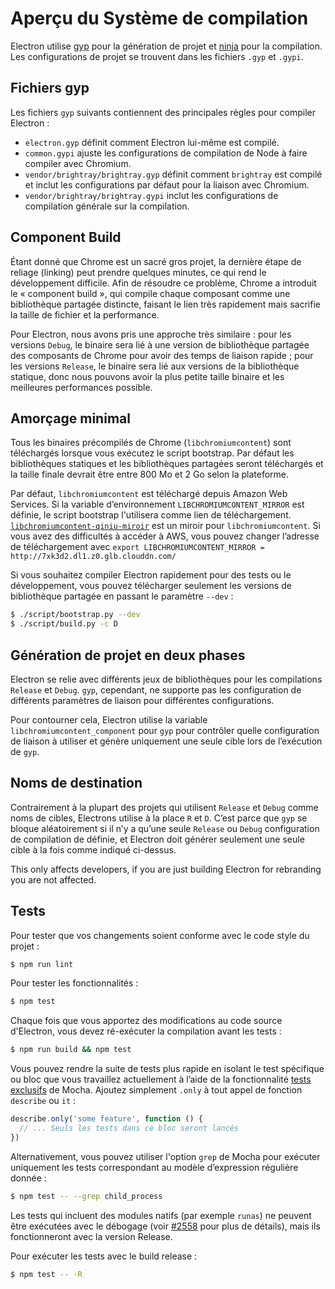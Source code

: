 # Aperçu du Système de compilation

Electron utilise [gyp](https://gyp.gsrc.io/) pour la génération de projet et [ninja](https://ninja-build.org/) pour la compilation. Les configurations de projet se trouvent dans les fichiers `.gyp` et `.gypi`.

## Fichiers gyp

Les fichiers `gyp` suivants contiennent des principales règles pour compiler Electron :

* `electron.gyp` définit comment Electron lui-même est compilé.
* `common.gypi` ajuste les configurations de compilation de Node à faire compiler avec Chromium.
* `vendor/brightray/brightray.gyp` définit comment `brightray` est compilé et inclut les configurations par défaut pour la liaison avec Chromium.
* `vendor/brightray/brightray.gypi` inclut les configurations de compilation générale sur la compilation.

## Component Build

Étant donné que Chrome est un sacré gros projet, la dernière étape de reliage (linking) peut prendre quelques minutes, ce qui rend le développement difficile. Afin de résoudre ce problème, Chrome a introduit le « component build », qui compile chaque composant comme une bibliothèque partagée distincte, faisant le lien très rapidement mais sacrifie la taille de fichier et la performance.

Pour Electron, nous avons pris une approche très similaire : pour les versions `Debug`, le binaire sera lié à une version de bibliothèque partagée des composants de Chrome pour avoir des temps de liaison rapide ; pour les versions `Release`, le binaire sera lié aux versions de la bibliothèque statique, donc nous pouvons avoir la plus petite taille binaire et les meilleures performances possible.

## Amorçage minimal

Tous les binaires précompilés de Chrome (`libchromiumcontent`) sont téléchargés lorsque vous exécutez le script bootstrap. Par défaut les bibliothèques statiques et les bibliothèques partagées seront téléchargés et la taille finale devrait être entre 800 Mo et 2 Go selon la plateforme.

Par défaut, `libchromiumcontent` est téléchargé depuis Amazon Web Services. Si la variable d’environnement `LIBCHROMIUMCONTENT_MIRROR` est définie, le script bootstrap l'utilisera comme lien de téléchargement. [`libchromiumcontent-qiniu-miroir`](https://github.com/hokein/libchromiumcontent-qiniu-mirror) est un miroir pour `libchromiumcontent`. Si vous avez des difficultés à accéder à AWS, vous pouvez changer l’adresse de téléchargement avec `export LIBCHROMIUMCONTENT_MIRROR = http://7xk3d2.dl1.z0.glb.clouddn.com/`

Si vous souhaitez compiler Electron rapidement pour des tests ou le développement, vous pouvez télécharger seulement les versions de bibliothèque partagée en passant le paramètre `--dev` :

```bash
$ ./script/bootstrap.py --dev
$ ./script/build.py -c D
```

## Génération de projet en deux phases

Electron se relie avec différents jeux de bibliothèques pour les compilations `Release` et `Debug`. `gyp`, cependant, ne supporte pas les configuration de différents paramètres de liaison pour différentes configurations.

Pour contourner cela, Electron utilise la variable `libchromiumcontent_component` pour `gyp` pour contrôler quelle configuration de liaison à utiliser et génère uniquement une seule cible lors de l’exécution de `gyp`.

## Noms de destination

Contrairement à la plupart des projets qui utilisent `Release` et `Debug` comme noms de cibles, Electrons utilise à la place `R` et `D`. C’est parce que `gyp` se bloque aléatoirement si il n’y a qu’une seule `Release` ou `Debug` configuration de compilation de définie, et Electron doit générer seulement une seule cible à la fois comme indiqué ci-dessus.

This only affects developers, if you are just building Electron for rebranding you are not affected.

## Tests

Pour tester que vos changements soient conforme avec le code style du projet :

```bash
$ npm run lint
```

Pour tester les fonctionnalités :

```bash
$ npm test
```

Chaque fois que vous apportez des modifications au code source d'Electron, vous devez ré-exécuter la compilation avant les tests :

```bash
$ npm run build && npm test
```

Vous pouvez rendre la suite de tests plus rapide en isolant le test spécifique ou bloc que vous travaillez actuellement à l’aide de la fonctionnalité [tests exclusifs](https://mochajs.org/#exclusive-tests) de Mocha. Ajoutez simplement `.only` à tout appel de fonction `describe` ou `it` :

```js
describe.only('some feature', function () {
  // ... Seuls les tests dans ce bloc seront lancés
})
```

Alternativement, vous pouvez utiliser l'option `grep` de Mocha pour exécuter uniquement les tests correspondant au modèle d’expression régulière donnée :

```sh
$ npm test -- --grep child_process
```

Les tests qui incluent des modules natifs (par exemple `runas`) ne peuvent être exécutées avec le débogage (voir [#2558](https://github.com/electron/electron/issues/2558) pour plus de détails), mais ils fonctionneront avec la version Release.

Pour exécuter les tests avec le build release :

```bash
$ npm test -- -R
```